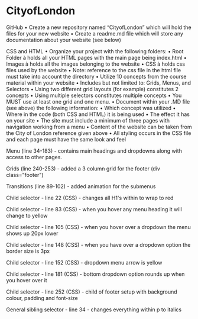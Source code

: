 # CityofLondon

GitHub
• Create a new repository named “CityofLondon” which will hold the files for your new website
• Create a readme.md file which will store any documentation about your website (see below)

CSS and HTML
• Organize your project with the following folders:
• Root Folder à holds all your HTML pages with the main page being index.html
• Images à holds all the images belonging to the website
• CSS à holds css files used by the website
• Note: reference to the css file in the html file must take into account the directory
• Utilize 10 concepts from the course material within your website
• Includes but not limited to: Grids, Menus, and Selectors
• Using two different grid layouts (for example) constitutes 2 concepts
• Using multiple selectors constitutes multiple concepts
• You MUST use at least one grid and one menu. 
• Document within your .MD file (see above) the following information:
• Which concept was utilized
• Where in the code (both CSS and HTML) it is being used
• The effect it has on your site
• The site must include a minimum of three pages with navigation working from a menu
• Content of the website can be taken from the City of London reference given above
• All styling occurs in the CSS file and each page must have the same look and feel

Menu (line 34-183) - contains main headings and dropdowns along with access to other pages.

Grids (line 240-253) - added a 3 column grid for the footer (div class="footer")

Transitions (line 89-102) - added animation for the submenus

Child selector - line 22 (CSS) - changes all H1's within to wrap to red
                  
Child selector -  line 83 (CSS) - when you hover any menu heading it will change to yellow
                  
Child selector -  line 105 (CSS) - when you hover over a dropdown the menu shows up 20px lower 
                  
Child selector -  line 148 (CSS) - when you have over a dropdown option the border size is 3px

Child selector -  line 152 (CSS) - dropdown menu arrow is yellow
                  
Child selector -  line 181 (CSS) - bottom dropdown option rounds up when you hover over it

Child selector -  line 252 (CSS) - child of footer setup with background colour, padding and font-size

General sibling selector - line 34 - changes everything within p to italics
                  
